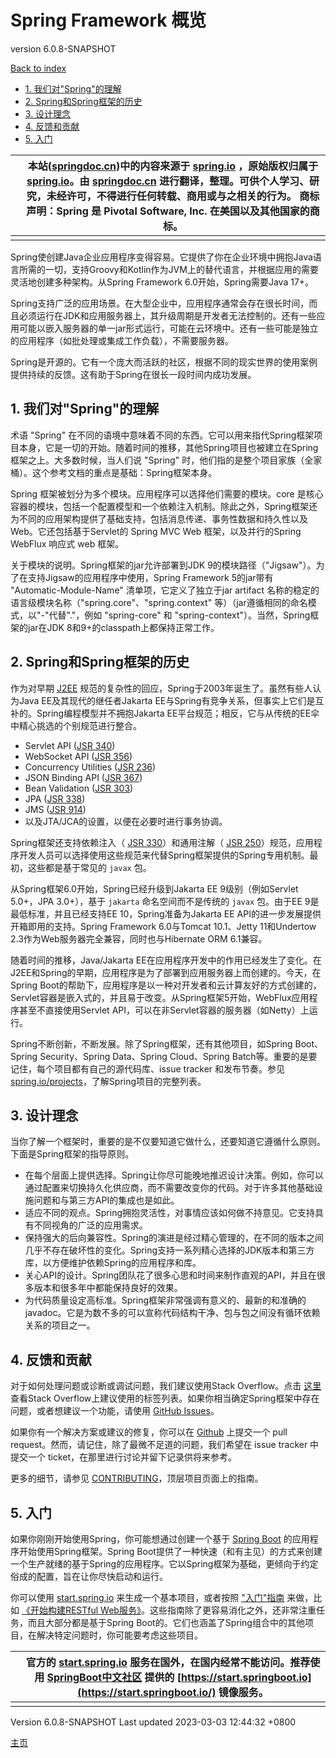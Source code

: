 # Spring Framework 概览

version 6.0.8-SNAPSHOT

[Back to index](https://springdoc.cn/spring/index.html)

- [1. 我们对"Spring"的理解](https://springdoc.cn/spring/overview.html#overview-spring)
- [2. Spring和Spring框架的历史](https://springdoc.cn/spring/overview.html#overview-history)
- [3. 设计理念](https://springdoc.cn/spring/overview.html#overview-philosophy)
- [4. 反馈和贡献](https://springdoc.cn/spring/overview.html#overview-feedback)
- [5. 入门](https://springdoc.cn/spring/overview.html#overview-getting-started)

|      | 本站([springdoc.cn](https://springdoc.cn/))中的内容来源于 [spring.io](https://spring.io/) ，原始版权归属于 [spring.io](https://spring.io/)。由 [springdoc.cn](https://springdoc.cn/) 进行翻译，整理。可供个人学习、研究，未经许可，不得进行任何转载、商用或与之相关的行为。 商标声明：Spring 是 Pivotal Software, Inc. 在美国以及其他国家的商标。 |
| ---- | ------------------------------------------------------------ |
|      |                                                              |

Spring使创建Java企业应用程序变得容易。它提供了你在企业环境中拥抱Java语言所需的一切，支持Groovy和Kotlin作为JVM上的替代语言，并根据应用的需要灵活地创建多种架构。从Spring Framework 6.0开始，Spring需要Java 17+。

Spring支持广泛的应用场景。在大型企业中，应用程序通常会存在很长时间，而且必须运行在JDK和应用服务器上，其升级周期是开发者无法控制的。还有一些应用可能以嵌入服务器的单一jar形式运行，可能在云环境中。还有一些可能是独立的应用程序（如批处理或集成工作负载），不需要服务器。

Spring是开源的。它有一个庞大而活跃的社区，根据不同的现实世界的使用案例提供持续的反馈。这有助于Spring在很长一段时间内成功发展。

## 1. 我们对"Spring"的理解

术语 "Spring" 在不同的语境中意味着不同的东西。它可以用来指代Spring框架项目本身，它是一切的开始。随着时间的推移，其他Spring项目也被建立在Spring框架之上。大多数时候，当人们说 "Spring" 时，他们指的是整个项目家族（全家桶）。这个参考文档的重点是基础：Spring框架本身。

Spring 框架被划分为多个模块。应用程序可以选择他们需要的模块。core 是核心容器的模块，包括一个配置模型和一个依赖注入机制。除此之外，Spring框架还为不同的应用架构提供了基础支持，包括消息传递、事务性数据和持久性以及Web。它还包括基于Servlet的 Spring MVC Web 框架，以及并行的Spring WebFlux 响应式 web 框架。

关于模块的说明。Spring框架的jar允许部署到JDK 9的模块路径（"Jigsaw"）。为了在支持Jigsaw的应用程序中使用，Spring Framework 5的jar带有 "Automatic-Module-Name" 清单项，它定义了独立于jar artifact 名称的稳定的语言级模块名称（"spring.core"、"spring.context" 等）（jar遵循相同的命名模式，以"-"代替"."，例如 "spring-core" 和 "spring-context"）。当然，Spring框架的jar在JDK 8和9+的classpath上都保持正常工作。

## 2. Spring和Spring框架的历史

作为对早期 [J2EE](https://en.wikipedia.org/wiki/Java_Platform,_Enterprise_Edition) 规范的复杂性的回应，Spring于2003年诞生了。虽然有些人认为Java EE及其现代的继任者Jakarta EE与Spring有竞争关系，但事实上它们是互补的。Spring编程模型并不拥抱Jakarta EE平台规范；相反，它与从传统的EE伞中精心挑选的个别规范进行整合。

- Servlet API ([JSR 340](https://jcp.org/en/jsr/detail?id=340))
- WebSocket API ([JSR 356](https://www.jcp.org/en/jsr/detail?id=356))
- Concurrency Utilities ([JSR 236](https://www.jcp.org/en/jsr/detail?id=236))
- JSON Binding API ([JSR 367](https://jcp.org/en/jsr/detail?id=367))
- Bean Validation ([JSR 303](https://jcp.org/en/jsr/detail?id=303))
- JPA ([JSR 338](https://jcp.org/en/jsr/detail?id=338))
- JMS ([JSR 914](https://jcp.org/en/jsr/detail?id=914))
- 以及JTA/JCA的设置，以便在必要时进行事务协调。

Spring框架还支持依赖注入（ [JSR 330](https://www.jcp.org/en/jsr/detail?id=330)）和通用注解（ [JSR 250](https://jcp.org/en/jsr/detail?id=250)）规范，应用程序开发人员可以选择使用这些规范来代替Spring框架提供的Spring专用机制。最初，这些都是基于常见的 `javax` 包。

从Spring框架6.0开始，Spring已经升级到Jakarta EE 9级别（例如Servlet 5.0+，JPA 3.0+），基于 `jakarta` 命名空间而不是传统的 `javax` 包。由于EE 9是最低标准，并且已经支持EE 10，Spring准备为Jakarta EE API的进一步发展提供开箱即用的支持。Spring Framework 6.0与Tomcat 10.1、Jetty 11和Undertow 2.3作为Web服务器完全兼容，同时也与Hibernate ORM 6.1兼容。

随着时间的推移，Java/Jakarta EE在应用程序开发中的作用已经发生了变化。在J2EE和Spring的早期，应用程序是为了部署到应用服务器上而创建的。今天，在Spring Boot的帮助下，应用程序是以一种对开发者和云计算友好的方式创建的，Servlet容器是嵌入式的，并且易于改变。从Spring框架5开始，WebFlux应用程序甚至不直接使用Servlet API，可以在非Servlet容器的服务器（如Netty）上运行。

Spring不断创新，不断发展。除了Spring框架，还有其他项目，如Spring Boot、Spring Security、Spring Data、Spring Cloud、Spring Batch等。重要的是要记住，每个项目都有自己的源代码库、issue tracker 和发布节奏。参见 [spring.io/projects](https://spring.io/projects)，了解Spring项目的完整列表。

## 3. 设计理念

当你了解一个框架时，重要的是不仅要知道它做什么，还要知道它遵循什么原则。下面是Spring框架的指导原则。

- 在每个层面上提供选择。Spring让你尽可能晚地推迟设计决策。例如，你可以通过配置来切换持久化供应商，而不需要改变你的代码。对于许多其他基础设施问题和与第三方API的集成也是如此。
- 适应不同的观点。Spring拥抱灵活性，对事情应该如何做不持意见。它支持具有不同视角的广泛的应用需求。
- 保持强大的后向兼容性。Spring的演进是经过精心管理的，在不同的版本之间几乎不存在破坏性的变化。Spring支持一系列精心选择的JDK版本和第三方库，以方便维护依赖Spring的应用程序和库。
- 关心API的设计。Spring团队花了很多心思和时间来制作直观的API，并且在很多版本和很多年中都能保持良好的效果。
- 为代码质量设定高标准。Spring框架非常强调有意义的、最新的和准确的javadoc。它是为数不多的可以宣称代码结构干净、包与包之间没有循环依赖关系的项目之一。

## 4. 反馈和贡献

对于如何处理问题或诊断或调试问题，我们建议使用Stack Overflow。点击 [这里](https://stackoverflow.com/questions/tagged/spring+or+spring-mvc+or+spring-aop+or+spring-jdbc+or+spring-r2dbc+or+spring-transactions+or+spring-annotations+or+spring-jms+or+spring-el+or+spring-test+or+spring+or+spring-orm+or+spring-jmx+or+spring-cache+or+spring-webflux+or+spring-rsocket?tab=Newest) 查看Stack Overflow上建议使用的标签列表。如果你相当确定Spring框架中存在问题，或者想建议一个功能，请使用 [GitHub Issues](https://github.com/spring-projects/spring-framework/issues)。

如果你有一个解决方案或建议的修复，你可以在 [Github](https://github.com/spring-projects/spring-framework) 上提交一个 pull request。然而，请记住，除了最微不足道的问题，我们希望在 issue tracker 中提交一个 ticket，在那里进行讨论并留下记录供将来参考。

更多的细节，请参见 [CONTRIBUTING](https://github.com/spring-projects/spring-framework/tree/main/CONTRIBUTING.md)，顶层项目页面上的指南。

## 5. 入门

如果你刚刚开始使用Spring，你可能想通过创建一个基于 [Spring Boot](https://projects.spring.io/spring-boot/) 的应用程序开始使用Spring框架。Spring Boot提供了一种快速（和有主见）的方式来创建一个生产就绪的基于Spring的应用程序。它以Spring框架为基础，更倾向于约定俗成的配置，旨在让你尽快启动和运行。

你可以使用 [start.spring.io](https://start.spring.io/) 来生成一个基本项目，或者按照 ["入门"指南](https://spring.io/guides) 来做，比如 [《开始构建RESTful Web服务》](https://spring.io/guides/gs/rest-service/)。这些指南除了更容易消化之外，还非常注重任务，而且大部分都是基于Spring Boot的。它们也涵盖了Spring组合中的其他项目，在解决特定问题时，你可能要考虑这些项目。

|      | 官方的 [start.spring.io](https://start.spring.io/) 服务在国外，在国内经常不能访问。推荐使用 [SpringBoot中文社区](https://springboot.io/) 提供的 [https://start.springboot.io](https://start.springboot.io/) 镜像服务。 |
| ---- | ------------------------------------------------------------ |
|      |                                                              |

Version 6.0.8-SNAPSHOT
Last updated 2023-03-03 12:44:32 +0800

[主页](https://springdoc.cn/docs/)